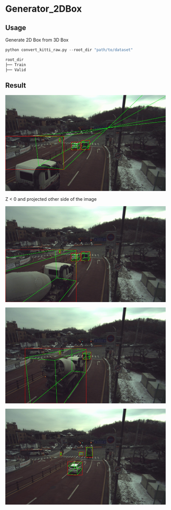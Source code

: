 # Generator_2DBox

## Usage

Generate 2D Box from 3D Box

```python
python convert_kitti_raw.py --root_dir "path/to/dataset"
```

```
root_dir
├── Train
├── Valid
```

## Result

![image1](image1.jpg)

Z < 0 and projected other side of the image

![image2](image2.jpg)

![image4](image4.jpg)

![image5](image5.jpg)

